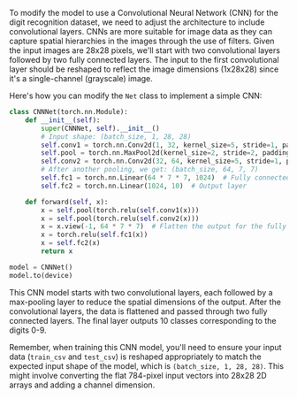 To modify the model to use a Convolutional Neural Network (CNN) for the digit recognition dataset, we need to adjust the architecture to include convolutional layers. CNNs are more suitable for image data as they can capture spatial hierarchies in the images through the use of filters. Given the input images are 28x28 pixels, we'll start with two convolutional layers followed by two fully connected layers. The input to the first convolutional layer should be reshaped to reflect the image dimensions (1x28x28) since it's a single-channel (grayscale) image.

Here's how you can modify the `Net` class to implement a simple CNN:

```python
class CNNNet(torch.nn.Module):
    def __init__(self):
        super(CNNNet, self).__init__()
        # Input shape: (batch_size, 1, 28, 28)
        self.conv1 = torch.nn.Conv2d(1, 32, kernel_size=5, stride=1, padding=2)  # Output shape: (batch_size, 32, 28, 28)
        self.pool = torch.nn.MaxPool2d(kernel_size=2, stride=2, padding=0)  # Output shape: (batch_size, 32, 14, 14)
        self.conv2 = torch.nn.Conv2d(32, 64, kernel_size=5, stride=1, padding=2)  # Output shape: (batch_size, 64, 14, 14)
        # After another pooling, we get: (batch_size, 64, 7, 7)
        self.fc1 = torch.nn.Linear(64 * 7 * 7, 1024)  # Fully connected layer
        self.fc2 = torch.nn.Linear(1024, 10)  # Output layer

    def forward(self, x):
        x = self.pool(torch.relu(self.conv1(x)))
        x = self.pool(torch.relu(self.conv2(x)))
        x = x.view(-1, 64 * 7 * 7)  # Flatten the output for the fully connected layer
        x = torch.relu(self.fc1(x))
        x = self.fc2(x)
        return x

model = CNNNet()
model.to(device)
```

This CNN model starts with two convolutional layers, each followed by a max-pooling layer to reduce the spatial dimensions of the output. After the convolutional layers, the data is flattened and passed through two fully connected layers. The final layer outputs 10 classes corresponding to the digits 0-9.

Remember, when training this CNN model, you'll need to ensure your input data (`train_csv` and `test_csv`) is reshaped appropriately to match the expected input shape of the model, which is `(batch_size, 1, 28, 28)`. This might involve converting the flat 784-pixel input vectors into 28x28 2D arrays and adding a channel dimension.